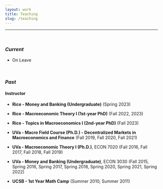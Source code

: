 ```yaml
---
layout: work
title: Teaching
slug: /teaching
---
```


---

<br />

### ***Current***
- On Leave


<br />

### ***Past***
#### Instructor
- **Rice - Money and Banking (Undergraduate)** (Spring 2023)

- **Rice - Macroeconomic Theory I (1st-year PhD)** (Fall 2022, 2023)

- **Rice - Topics in Macroeconomics I (2nd-year PhD)** (Fall 2023)

- **UVa - Macro Field Course (Ph.D.) - Decentralized Markets in Macroeconomics and Finance** (Fall 2019, Fall 2020, Fall 2021)

- **UVa - Macroeconomic Theory I (Ph.D.)**, ECON 7020 (Fall 2016, Fall 2017, Fall 2018, Fall 2019)

- **UVa - Money and Banking (Undergraduate)**, ECON 3030 (Fall 2015, Spring 2016, Spring 2017, Spring 2018, Spring 2020, Spring 2021, Spring 2022)

- **UCSB - 1st Year Math Camp** (Summer 2010, Summer 2011)

<br />
